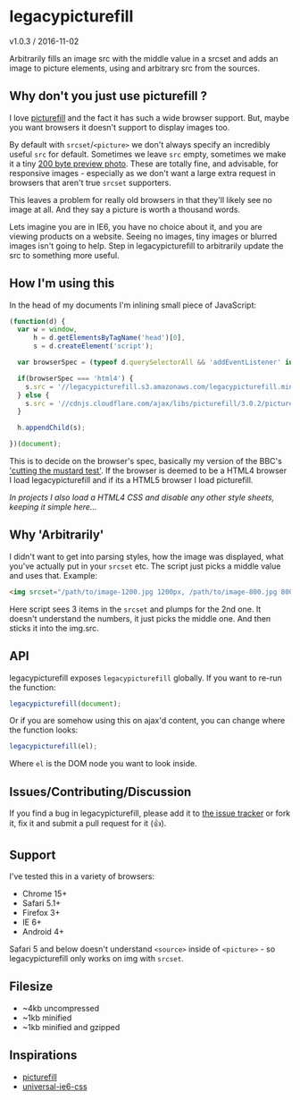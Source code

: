 # legacypicturefill

v1.0.3 / 2016-11-02

Arbitrarily fills an image src with the middle value in a srcset and adds an image to picture elements, using and arbitrary src from the sources.

## Why don't you just use picturefill ?

I love [picturefill](https://github.com/scottjehl/picturefill) and the fact it has such a wide browser support. But, maybe you want browsers it doesn't support to display images too.

By default with `srcset`/`<picture>` we don't always specify an incredibly useful `src` for default. Sometimes we leave `src` empty, sometimes we make it a tiny [200 byte preview photo](https://code.facebook.com/posts/991252547593574/the-technology-behind-preview-photos/). These are totally fine, and advisable, for responsive images - especially as we don't want a large extra request in browsers that aren't true `srcset` supporters.

This leaves a problem for really old browsers in that they'll likely see no image at all. And they say a picture is worth a thousand words.

Lets imagine you are in IE6, you have no choice about it, and you are viewing products on a website. Seeing no images, tiny images or blurred images isn't going to help. Step in legacypicturefill to arbitrarily update the src to something more useful.

## How I'm using this

In the head of my documents I'm inlining small piece of JavaScript:

```javascript
(function(d) {
  var w = window,
      h = d.getElementsByTagName('head')[0],
      s = d.createElement('script');

  var browserSpec = (typeof d.querySelectorAll && 'addEventListener' in w && w.history.pushState && d.implementation.hasFeature('http://www.w3.org/TR/SVG11/feature#BasicStructure', '1.1')) ? 'html5' : 'html4';

  if(browserSpec === 'html4') {
    s.src = '//legacypicturefill.s3.amazonaws.com/legacypicturefill.min.js';
  } else {
    s.src = '//cdnjs.cloudflare.com/ajax/libs/picturefill/3.0.2/picturefill.min.js';
  }

  h.appendChild(s);

})(document);
```

This is to decide on the browser's spec, basically my version of the BBC's ['cutting the mustard test'](http://responsivenews.co.uk/post/18948466399/cutting-the-mustard). If the browser is deemed to be a HTML4 browser I load legacypicturefill and if its a HTML5 browser I load picturefill.

*In projects I also load a HTML4 CSS and disable any other style sheets, keeping it simple here...*

## Why 'Arbitrarily'

I didn't want to get into parsing styles, how the image was displayed, what you've actually put in your `srcset` etc. The script just picks a middle value and uses that. Example:

```html
<img srcset="/path/to/image-1200.jpg 1200px, /path/to/image-800.jpg 800px, /path/to/image-400.jpg 400px">
```

Here script sees 3 items in the `srcset` and plumps for the 2nd one. It doesn't understand the numbers, it just picks the middle one. And then sticks it into the img.src.

## API

legacypicturefill exposes `legacypicturefill` globally. If you want to re-run the function:

```javascript
legacypicturefill(document);
```

Or if you are somehow using this on ajax'd content, you can change where the function looks:

```javascript
legacypicturefill(el);
```

Where `el` is the DOM node you want to look inside.

## Issues/Contributing/Discussion

If you find a bug in legacypicturefill, please add it to [the issue tracker](https://github.com/13twelve/legacypicturefill/issues) or fork it, fix it and submit a pull request for it (👍).

## Support

I've tested this in a variety of browsers:

* Chrome 15+
* Safari 5.1+
* Firefox 3+
* IE 6+
* Android 4+

Safari 5 and below doesn't understand `<source>` inside of `<picture>` - so legacypicturefill only works on img with `srcset`.

## Filesize

* ~4kb uncompressed
* ~1kb minified
* ~1kb minified and gzipped

## Inspirations

* [picturefill](https://github.com/scottjehl/picturefill)
* [universal-ie6-css](https://github.com/malarkey/universal-ie6-css)
